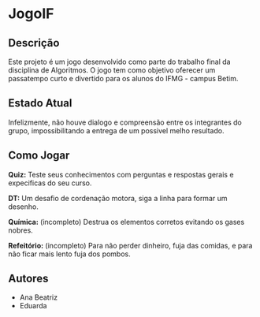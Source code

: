 # JogoIF

## Descrição

Este projeto é um jogo desenvolvido como parte do trabalho final da disciplina de Algoritmos. O jogo tem como objetivo oferecer um passatempo curto e divertido para os alunos do IFMG - campus Betim.

## Estado Atual

Infelizmente, não houve dialogo e compreensão entre os integrantes do grupo, impossibilitando a entrega de um possivel melho resultado.

## Como Jogar

**Quiz:** Teste seus conhecimentos com perguntas e respostas gerais e expecificas do seu curso.

**DT:** Um desafio de cordenação motora, siga a linha para formar um desenho.

**Química:** (incompleto) Destrua os elementos corretos evitando os gases nobres.

**Refeitório:** (incompleto) Para não perder dinheiro, fuja das comidas, e para não ficar mais lento fuja dos pombos.

## Autores

- Ana Beatriz
- Eduarda


